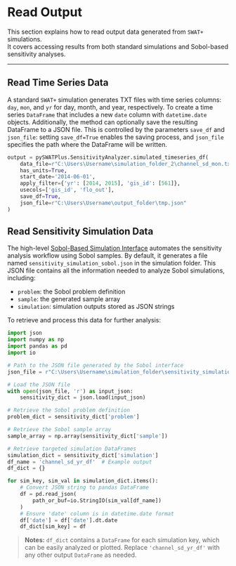 # Read Output

This section explains how to read output data generated from `SWAT+` simulations.  
It covers accessing results from both standard simulations and Sobol-based sensitivity analyses.

---

## Read Time Series Data

A standard `SWAT+` simulation generates TXT files with time series columns: `day`, `mon`, and `yr` for day, month, and year, respectively. To create a time series `DataFrame` that includes a new `date` column with `datetime.date` objects. Additionally, the method can optionally save the resulting DataFrame to a JSON file. This is controlled by the parameters `save_df` and `json_file`: setting `save_df=True` enables the saving process, and `json_file` specifies the path where the DataFrame will be written.

```python
output = pySWATPlus.SensitivityAnalyzer.simulated_timeseries_df(
    data_file=r"C:\Users\Username\simulation_folder_2\channel_sd_mon.txt",
    has_units=True,
    start_date='2014-06-01',
    apply_filter={'yr': [2014, 2015], 'gis_id': [561]},
    usecols=['gis_id', 'flo_out'],
    save_df=True,
    json_file=r"C:\Users\Username\output_folder\tmp.json"
)
```

## Read Sensitivity Simulation Data 

The high-level [Sobol-Based Simulation Interface](https://swat-model.github.io/pySWATPlus/userguide/sensitivity_analysis/#sobol-based-simulation-interface) automates the sensitivity analysis workflow using Sobol samples. By default, it generates a file named `sensitivity_simulation_sobol.json` in the simulation folder. This JSON file contains all the information needed to analyze Sobol simulations, including:

- `problem`: the Sobol problem definition  
- `sample`: the generated sample array  
- `simulation`: simulation outputs stored as JSON strings  

To retrieve and process this data for further analysis:

```python
import json
import numpy as np
import pandas as pd
import io

# Path to the JSON file generated by the Sobol interface
json_file = r"C:\Users\Username\simulation_folder\sensitivity_simulation_sobol.json"

# Load the JSON file
with open(json_file, 'r') as input_json:
    sensitivity_dict = json.load(input_json)

# Retrieve the Sobol problem definition
problem_dict = sensitivity_dict['problem']

# Retrieve the Sobol sample array
sample_array = np.array(sensitivity_dict['sample'])

# Retrieve targeted simulation DataFrames
simulation_dict = sensitivity_dict['simulation']
df_name = 'channel_sd_yr_df'  # Example output
df_dict = {}

for sim_key, sim_val in simulation_dict.items():
    # Convert JSON string to pandas DataFrame
    df = pd.read_json(
        path_or_buf=io.StringIO(sim_val[df_name])
    )
    # Ensure 'date' column is in datetime.date format
    df['date'] = df['date'].dt.date
    df_dict[sim_key] = df
```

> **Notes:** `df_dict` contains a `DataFrame` for each simulation key, which can be easily analyzed or plotted. Replace `'channel_sd_yr_df'` with any other output `DataFrame` as needed.




